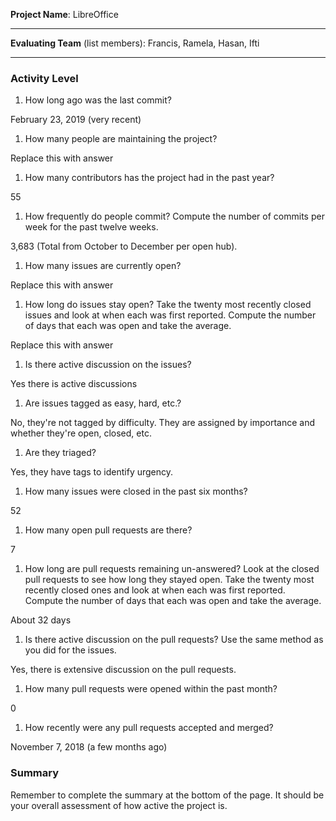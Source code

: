 **Project Name**: LibreOffice

---

**Evaluating Team** (list members): Francis, Ramela, Hasan, Ifti

---

### Activity Level

1. How long ago was the last commit?

February 23, 2019 (very recent)

1. How many people are maintaining the project?

Replace this with answer

1. How many contributors has the project had in the past year?

55

1. How frequently do people commit?
Compute the number of commits per week for the past twelve weeks.

3,683 (Total from October to December per open hub).

1. How many issues are currently open?

Replace this with answer

1. How long do issues stay open?
Take the twenty most recently closed issues and look at when each was first reported.
Compute the number of days that each was open and take the average.

Replace this with answer

1. Is there active discussion on the issues?

Yes there is active discussions

1. Are issues tagged as easy, hard, etc.?

No, they're not tagged by difficulty. They are assigned by importance and whether they're open, closed, etc.

1. Are they triaged?

Yes, they have tags to identify urgency.

1. How many issues were closed in the past six months?

52

1. How many open pull requests are there?

7

1. How long are pull requests remaining un-answered?
Look at the closed pull requests to see how long they stayed open. Take the twenty most recently closed ones and look at when each was first reported. Compute the number of days that each was open and take the average.

About 32 days

1. Is there active discussion on the pull requests?
Use the same method as you did for the issues.

Yes, there is extensive discussion on the pull requests.

1. How many pull requests were opened within the past month?

0

1. How recently were any pull requests accepted and merged?

November 7, 2018 (a few months ago)

### Summary

Remember to complete the summary at the bottom of the page. It should be your overall assessment of how active the project is.
